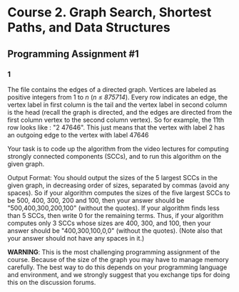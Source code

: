 # Course 2. Graph Search, Shortest Paths, and Data Structures

## Programming Assignment #1

### 1

The file contains the edges of a directed graph. Vertices are labeled as positive integers from 1 to _n_ (_n ≤ 875714_). Every row indicates an edge, the vertex label in first column is the tail and the vertex label in second column is the head (recall the graph is directed, and the edges are directed from the first column vertex to the second column vertex). So for example, the 11th row looks like : "2 47646". This just means that the vertex with label 2 has an outgoing edge to the vertex with label 47646

 Your task is to code up the algorithm from the video lectures for computing strongly connected components (SCCs), and to run this algorithm on the given graph.

 Output Format: You should output the sizes of the 5 largest SCCs in the given graph, in decreasing order of sizes, separated by commas (avoid any spaces). So if your algorithm computes the sizes of the five largest SCCs to be 500, 400, 300, 200 and 100, then your answer should be "500,400,300,200,100" (without the quotes). If your algorithm finds less than 5 SCCs, then write 0 for the remaining terms. Thus, if your algorithm computes only 3 SCCs whose sizes are 400, 300, and 100, then your answer should be "400,300,100,0,0" (without the quotes). (Note also that your answer should not have any spaces in it.)

 **WARNING**: This is the most challenging programming assignment of the course. Because of the size of the graph you may have to manage memory carefully. The best way to do this depends on your programming language and environment, and we strongly suggest that you exchange tips for doing this on the discussion forums.
